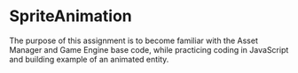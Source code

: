 # SpriteAnimation 

The purpose of this assignment is to become familiar with the Asset Manager and
Game Engine base code, while practicing coding in JavaScript and building example of an animated entity. 